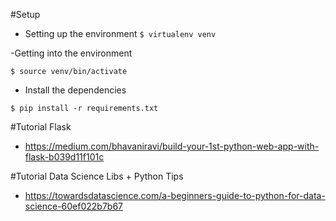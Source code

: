 #Setup
- Setting up the environment
`$ virtualenv venv`

-Getting into the environment

`$ source venv/bin/activate`

- Install the dependencies

`$ pip install -r requirements.txt`


#Tutorial Flask
- https://medium.com/bhavaniravi/build-your-1st-python-web-app-with-flask-b039d11f101c

#Tutorial Data Science Libs + Python Tips
- https://towardsdatascience.com/a-beginners-guide-to-python-for-data-science-60ef022b7b67